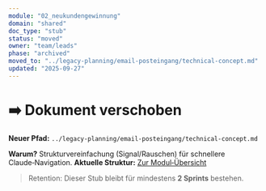 ```yaml
---
module: "02_neukundengewinnung"
domain: "shared"
doc_type: "stub"
status: "moved"
owner: "team/leads"
phase: "archived"
moved_to: "../legacy-planning/email-posteingang/technical-concept.md"
updated: "2025-09-27"
---
```


# ➡️ Dokument verschoben

**Neuer Pfad:** `../legacy-planning/email-posteingang/technical-concept.md`

**Warum?** Strukturvereinfachung (Signal/Rauschen) für schnellere Claude‑Navigation.
**Aktuelle Struktur:** [Zur Modul‑Übersicht](../_index.md)

> Retention: Dieser Stub bleibt für mindestens **2 Sprints** bestehen.